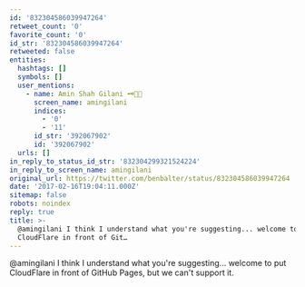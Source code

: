 ```yaml
---
id: '832304586039947264'
retweet_count: '0'
favorite_count: '0'
id_str: '832304586039947264'
retweeted: false
entities:
  hashtags: []
  symbols: []
  user_mentions:
    - name: Amin Shah Gilani 🗝️👨‍💻
      screen_name: amingilani
      indices:
        - '0'
        - '11'
      id_str: '392067902'
      id: '392067902'
  urls: []
in_reply_to_status_id_str: '832304299321524224'
in_reply_to_screen_name: amingilani
original_url: https://twitter.com/benbalter/status/832304586039947264
date: '2017-02-16T19:04:11.000Z'
sitemap: false
robots: noindex
reply: true
title: >-
  @amingilani I think I understand what you're suggesting... welcome to put
  CloudFlare in front of Git…
---
```


@amingilani I think I understand what you're suggesting... welcome to put CloudFlare in front of GitHub Pages, but we can't support it.